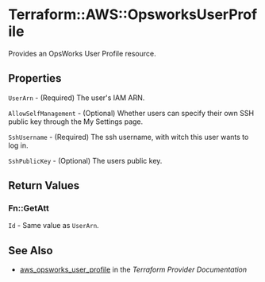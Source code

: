 # Terraform::AWS::OpsworksUserProfile

Provides an OpsWorks User Profile resource.

## Properties

`UserArn` - (Required) The user's IAM ARN.

`AllowSelfManagement` - (Optional) Whether users can specify their own SSH public key through the My Settings page.

`SshUsername` - (Required) The ssh username, with witch this user wants to log in.

`SshPublicKey` - (Optional) The users public key.


## Return Values

### Fn::GetAtt

`Id` - Same value as `UserArn`.

## See Also

* [aws_opsworks_user_profile](https://www.terraform.io/docs/providers/aws/r/opsworks_user_profile.html) in the _Terraform Provider Documentation_